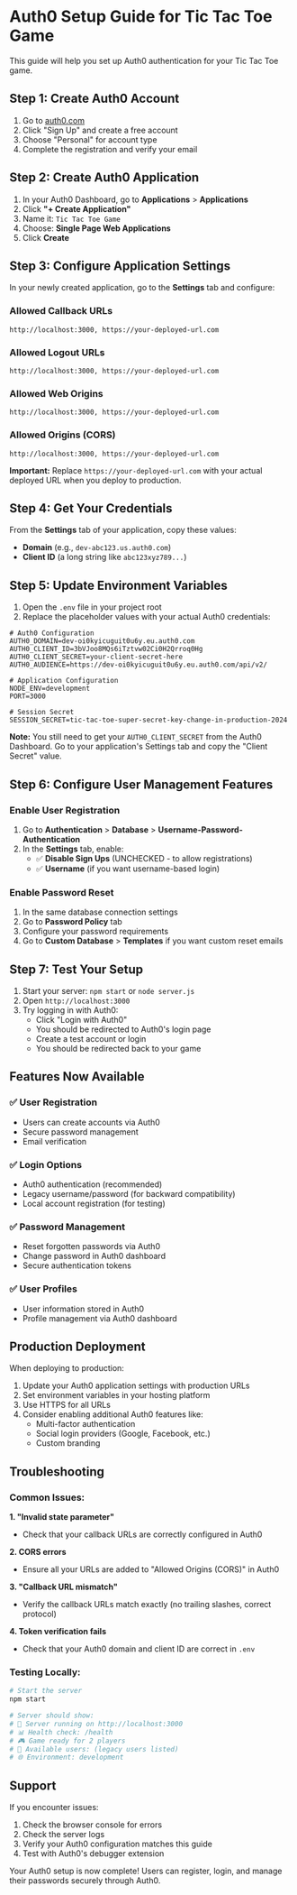 # Auth0 Setup Guide for Tic Tac Toe Game

This guide will help you set up Auth0 authentication for your Tic Tac Toe game.

## Step 1: Create Auth0 Account

1. Go to [auth0.com](https://auth0.com)
2. Click "Sign Up" and create a free account
3. Choose "Personal" for account type
4. Complete the registration and verify your email

## Step 2: Create Auth0 Application

1. In your Auth0 Dashboard, go to **Applications** > **Applications**
2. Click **"+ Create Application"**
3. Name it: `Tic Tac Toe Game`
4. Choose: **Single Page Web Applications**
5. Click **Create**

## Step 3: Configure Application Settings

In your newly created application, go to the **Settings** tab and configure:

### Allowed Callback URLs
```
http://localhost:3000, https://your-deployed-url.com
```

### Allowed Logout URLs
```
http://localhost:3000, https://your-deployed-url.com
```

### Allowed Web Origins
```
http://localhost:3000, https://your-deployed-url.com
```

### Allowed Origins (CORS)
```
http://localhost:3000, https://your-deployed-url.com
```

**Important:** Replace `https://your-deployed-url.com` with your actual deployed URL when you deploy to production.

## Step 4: Get Your Credentials

From the **Settings** tab of your application, copy these values:

- **Domain** (e.g., `dev-abc123.us.auth0.com`)
- **Client ID** (a long string like `abc123xyz789...`)

## Step 5: Update Environment Variables

1. Open the `.env` file in your project root
2. Replace the placeholder values with your actual Auth0 credentials:

```env
# Auth0 Configuration
AUTH0_DOMAIN=dev-oi0kyicuguit0u6y.eu.auth0.com
AUTH0_CLIENT_ID=3bVJoo8MQs6iTztvw02Ci0H2Qrroq0Hg
AUTH0_CLIENT_SECRET=your-client-secret-here
AUTH0_AUDIENCE=https://dev-oi0kyicuguit0u6y.eu.auth0.com/api/v2/

# Application Configuration
NODE_ENV=development
PORT=3000

# Session Secret
SESSION_SECRET=tic-tac-toe-super-secret-key-change-in-production-2024
```

**Note:** You still need to get your `AUTH0_CLIENT_SECRET` from the Auth0 Dashboard. Go to your application's Settings tab and copy the "Client Secret" value.

## Step 6: Configure User Management Features

### Enable User Registration
1. Go to **Authentication** > **Database** > **Username-Password-Authentication**
2. In the **Settings** tab, enable:
   - ✅ **Disable Sign Ups** (UNCHECKED - to allow registrations)
   - ✅ **Username** (if you want username-based login)

### Enable Password Reset
1. In the same database connection settings
2. Go to **Password Policy** tab
3. Configure your password requirements
4. Go to **Custom Database** > **Templates** if you want custom reset emails

## Step 7: Test Your Setup

1. Start your server: `npm start` or `node server.js`
2. Open `http://localhost:3000`
3. Try logging in with Auth0:
   - Click "Login with Auth0"
   - You should be redirected to Auth0's login page
   - Create a test account or login
   - You should be redirected back to your game

## Features Now Available

### ✅ **User Registration**
- Users can create accounts via Auth0
- Secure password management
- Email verification

### ✅ **Login Options**
- Auth0 authentication (recommended)
- Legacy username/password (for backward compatibility)
- Local account registration (for testing)

### ✅ **Password Management**
- Reset forgotten passwords via Auth0
- Change password in Auth0 dashboard
- Secure authentication tokens

### ✅ **User Profiles**
- User information stored in Auth0
- Profile management via Auth0 dashboard

## Production Deployment

When deploying to production:

1. Update your Auth0 application settings with production URLs
2. Set environment variables in your hosting platform
3. Use HTTPS for all URLs
4. Consider enabling additional Auth0 features like:
   - Multi-factor authentication
   - Social login providers (Google, Facebook, etc.)
   - Custom branding

## Troubleshooting

### Common Issues:

**1. "Invalid state parameter"**
- Check that your callback URLs are correctly configured in Auth0

**2. CORS errors**
- Ensure all your URLs are added to "Allowed Origins (CORS)" in Auth0

**3. "Callback URL mismatch"**
- Verify the callback URLs match exactly (no trailing slashes, correct protocol)

**4. Token verification fails**
- Check that your Auth0 domain and client ID are correct in `.env`

### Testing Locally:
```bash
# Start the server
npm start

# Server should show:
# 🚀 Server running on http://localhost:3000
# 📊 Health check: /health
# 🎮 Game ready for 2 players
# 👥 Available users: (legacy users listed)
# 🌐 Environment: development
```

## Support

If you encounter issues:
1. Check the browser console for errors
2. Check the server logs
3. Verify your Auth0 configuration matches this guide
4. Test with Auth0's debugger extension

Your Auth0 setup is now complete! Users can register, login, and manage their passwords securely through Auth0.
